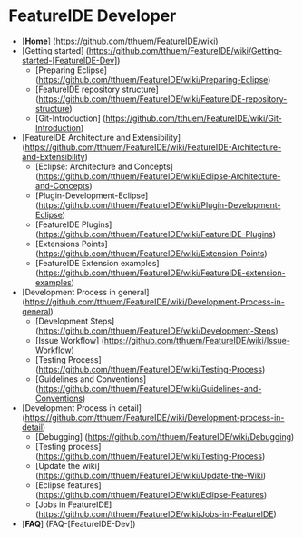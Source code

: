 # FeatureIDE Developer

* [**Home**] (https://github.com/tthuem/FeatureIDE/wiki)
* [Getting started] (https://github.com/tthuem/FeatureIDE/wiki/Getting-started-[FeatureIDE-Dev])
	* [Preparing Eclipse] (https://github.com/tthuem/FeatureIDE/wiki/Preparing-Eclipse)
	* [FeatureIDE repository structure] (https://github.com/tthuem/FeatureIDE/wiki/FeatureIDE-repository-structure)
	* [Git-Introduction] (https://github.com/tthuem/FeatureIDE/wiki/Git-Introduction)
* [FeatureIDE Architecture and Extensibility] (https://github.com/tthuem/FeatureIDE/wiki/FeatureIDE-Architecture-and-Extensibility)
	* [Eclipse: Architecture and Concepts] (https://github.com/tthuem/FeatureIDE/wiki/Eclipse-Architecture-and-Concepts)
	* [Plugin-Development-Eclipse] (https://github.com/tthuem/FeatureIDE/wiki/Plugin-Development-Eclipse)
	* [FeatureIDE Plugins] (https://github.com/tthuem/FeatureIDE/wiki/FeatureIDE-Plugins)
	* [Extensions Points] (https://github.com/tthuem/FeatureIDE/wiki/Extension-Points)
	* [FeatureIDE Extension examples] (https://github.com/tthuem/FeatureIDE/wiki/FeatureIDE-extension-examples)
* [Development Process in general] (https://github.com/tthuem/FeatureIDE/wiki/Development-Process-in-general)
	* [Development Steps] (https://github.com/tthuem/FeatureIDE/wiki/Development-Steps)
	* [Issue Workflow] (https://github.com/tthuem/FeatureIDE/wiki/Issue-Workflow)
	* [Testing Process] (https://github.com/tthuem/FeatureIDE/wiki/Testing-Process)
	* [Guidelines and Conventions] (https://github.com/tthuem/FeatureIDE/wiki/Guidelines-and-Conventions)
* [Development Process in detail] (https://github.com/tthuem/FeatureIDE/wiki/Development-process-in-detail)
	* [Debugging] (https://github.com/tthuem/FeatureIDE/wiki/Debugging)
	* [Testing process] (https://github.com/tthuem/FeatureIDE/wiki/Testing-Process)
	* [Update the wiki] (https://github.com/tthuem/FeatureIDE/wiki/Update-the-Wiki)
	* [Eclipse features] (https://github.com/tthuem/FeatureIDE/wiki/Eclipse-Features)
	* [Jobs in FeatureIDE] (https://github.com/tthuem/FeatureIDE/wiki/Jobs-in-FeatureIDE)
* [**FAQ**] (FAQ-[FeatureIDE-Dev])